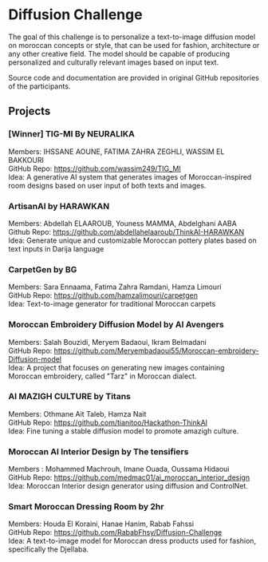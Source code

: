 # Diffusion Challenge

The goal of this challenge is to personalize a text-to-image diffusion model on moroccan concepts or style, that can be used for fashion, architecture or any other creative field. The model should be capable of producing personalized and culturally relevant images based on input text.

Source code and documentation are provided in original GitHub repositories of the participants. 

## Projects

### [Winner] TIG-MI By NEURALIKA
Members: IHSSANE AOUNE, FATIMA ZAHRA ZEGHLI, WASSIM EL BAKKOURI \
GitHub Repo: https://github.com/wassim249/TIG_MI \
Idea: A generative AI system that generates images of Moroccan-inspired room designs based on user input of both texts and images.

### ArtisanAI by HARAWKAN
Members: Abdellah ELAAROUB, Youness MAMMA, Abdelghani AABA \
Github Repo: https://github.com/abdellahelaaroub/ThinkAI-HARAWKAN \
Idea: Generate unique and customizable Moroccan pottery plates based on text inputs in Darija language

### CarpetGen by BG
Members: Sara Ennaama, Fatima Zahra Ramdani, Hamza Limouri \
GitHub Repo: https://github.com/hamzalimouri/carpetgen \
Idea: Text-to-image generator for traditional Moroccan carpets

### Moroccan Embroidery Diffusion Model by AI Avengers
Members: Salah Bouzidi, Meryem Badaoui, Ikram Belmadani \
GitHub Repo: https://github.com/Meryembadaoui55/Moroccan-embroidery-Diffusion-model \
Idea: A project that focuses on generating new images containing Moroccan embroidery, called "Tarz" in Moroccan dialect.

### AI MAZIGH CULTURE by Titans
Members: Othmane Ait Taleb, Hamza Nait \
GitHub Repo: https://github.com/tianitoo/Hackathon-ThinkAI \
Idea: Fine tuning a stable diffusion model to promote amazigh culture.


### Moroccan AI Interior Design by The tensifiers
Members : Mohammed Machrouh, Imane Ouada, Oussama Hidaoui \
GitHub Repo: https://github.com/medmac01/ai_moroccan_interior_design \
Idea: Moroccan Interior design generator using diffusion and ControlNet.

### Smart Moroccan Dressing Room by 2hr
Members: Houda El Koraini, Hanae Hanim, Rabab Fahssi \
GitHub Repo: https://github.com/RababFhsy/Diffusion-Challenge \
Idea: A text-to-image model for Moroccan dress products used for fashion, specifically the Djellaba.
